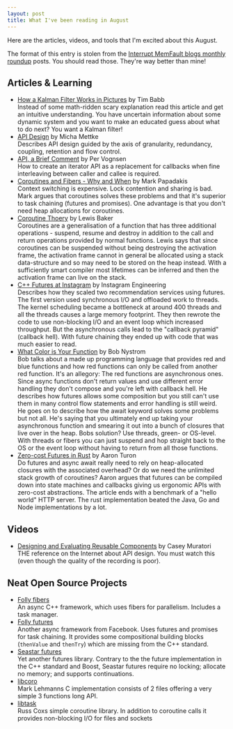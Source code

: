 ```yaml
---
layout: post
title: What I've been reading in August
---
```


<!-- excerpt start -->
Here are the articles, videos, and tools that I'm excited about this August.
<!-- excerpt end -->

The format of this entry is stolen from the [Interrupt MemFault blogs monthly roundup](https://interrupt.memfault.com/tags#roundup) posts. You should read those. They're way better than mine!

## Articles & Learning
* [How a Kalman Filter Works in Pictures](http://www.bzarg.com/p/hohow-a-kalman-filter-works-in-pictures/) by Tim Babb<br/>
  Instead of some math-ridden scary explanation read this article and get an intuitive understanding. You have uncertain information about some dynamic system and you want to make an educated guess about what to do next? You want a Kalman filter!
* [API Design](https://gist.github.com/vurtun/192cac1f1818417d7b4067d60e4fe921) by Micha Mettke<br/>
  Describes API design guided by the axis of granularity, redundancy, coupling, retention and flow control.
* [API, a Brief Comment](https://gist.github.com/pervognsen/d57cdc165e79a21637fe5a721375afba) by Per Vognsen<br/>
  How to create an iterator API as a replacement for callbacks when fine interleaving between caller and callee is required.
* [Coroutines and Fibers - Why and When](https://medium.com/software-development-2/coroutines-and-fibers-why-and-when-5798f08464fd) by Mark Papadakis<br/>
  Context switching is expensive. Lock contention and sharing is bad. Mark argues that coroutines solves these problems and that it's superior to task chaining (futures and promises). One advantage is that you don't need heap allocations for coroutines.
* [Coroutine Thoery](https://lewissbaker.github.io/2017/09/25/coroutine-theory) by Lewis Baker<br/>
  Coroutines are a generalisation of a function that has three additional operations - suspend, resume and destroy in addition to the call and return operations provided by normal functions. Lewis says that since coroutines can be suspended without being destroying the activation frame, the activation frame cannot in general be allocated using a stack data-structure and so may need to be stored on the heap instead. With a sufficiently smart compiler most lifetimes can be inferred and then the activation frame can live on the stack.
* [C++ Futures at Instagram](https://instagram-engineering.com/c-futures-at-instagram-9628ff634f49) by Instagram Engineering<br/>
  Describes how they scaled two recommendation services using futures. The first version used synchronous I/O and offloaded work to threads. The kernel scheduling became a bottleneck at around 400 threads and all the threads causes a large memory footprint. They then rewrote the code to use non-blocking I/O and an event loop which increased throughput. But the asynchronous calls lead to the "callback pyramid" (callback hell). With future chaining they ended up with code that was much easier to read.
* [What Color is Your Function](http://journal.stuffwithstuff.com/2015/02/01/what-color-is-your-function/) by Bob Nystrom<br/>
  Bob talks about a made up programming language that provides red and blue functions and how red functions can only be called from another red function. It's an allegory: The red functions are asynchronous ones. Since async functions don't return values and use different error handling they don't compose and you're left with callback hell. He describes how futures allows some composition but you still can't use them in many control flow statements and error handling is still weird. He goes on to describe how the await keyword solves some problems but not all. He's saying that you ultimately end up taking your asynchronous function and smearing it out into a bunch of closures that live over in the heap. Bobs solution? Use threads, green- or OS-level. With threads or fibers you can just suspend and hop straight back to the OS or the event loop without having to return from all those functions.
* [Zero-cost Futures in Rust](https://aturon.github.io/blog/2016/08/11/futures/) by Aaron Turon<br/>
  Do futures and async await really need to rely on heap-allocated closures with the associated overhead? Or do we need the unlimited stack growth of coroutines? Aaron argues that futures can be compiled down into state machines and callbacks giving us ergonomic APIs with zero-cost abstractions. The article ends with a benchmark of a "hello world" HTTP server. The rust implementation beated the Java, Go and Node implementations by a lot.

## Videos
* [Designing and Evaluating Reusable Components](https://caseymuratori.com/blog_0024) by Casey Muratori<br/>
  THE reference on the Internet about API design. You must watch this (even though the quality of the recording is poor).

## Neat Open Source Projects
* [Folly fibers](https://github.com/facebook/folly/tree/master/folly/fibers)<br/>
  An async C++ framework, which uses fibers for parallelism. Includes a task manager.
* [Folly futures](https://github.com/facebook/folly/blob/master/folly/docs/Futures.md)<br/>
  Another async framework from Facebook. Uses futures and promises for task chaining. It provides some compositional building blocks (`thenValue` and `thenTry`) which are missing from the C++ standard.
* [Seastar futures](http://seastar.io/futures-promises/)<br/>
  Yet another futures library. Contrary to the the future implementation in the C++ standard and Boost, Seastar futures require no locking; allocate no memory; and supports continuations.
* [libcoro](https://github.com/clibs/coro)<br/>
  Mark Lehmanns C implementation consists of 2 files offering a very simple 3 functions long API.
* [libtask](https://swtch.com/libtask/)<br/>
  Russ Coxs simple coroutine library.  In addition to coroutine calls it provides non-blocking I/O for files and sockets
